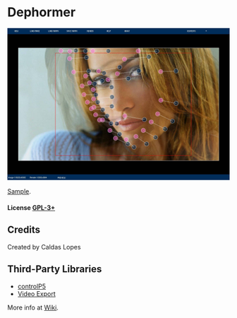 # Dephormer

![Screenshot](media/screenshot.jpg)

[Sample](media/sample.mp4).

#### License [GPL-3+](LICENSE)

## Credits

Created by Caldas Lopes

## Third-Party Libraries

* [controlP5](https://github.com/sojamo/controlp5)
* [Video Export](https://github.com/hamoid/video_export_processing)

More info at [Wiki](https://github.com/linux-man/dephormer/wiki).
